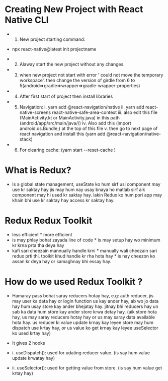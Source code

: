 # Creating New Project with React Native CLI

* 1. New project starting command: 
* npx react-native@latest init projectname

* 2. Alaway start the new project without any changes.

* 3. when new project not start with error ' could not move the temporary workspace'. then change the version of girdle from 6 to 5(android=>gradle=>wrapper=>gradle-wrapper-properties)

* 4. After first start of project then install libraries

* 5. Navigation: 
i. yarn add @react-navigation/native
ii. yarn add react-native-screens react-native-safe-area-context
iii. also edit this file (MainActivity.kt or MainActivity.java) in this path (android/app/src/main/java/<your package name>/)
iv. Also add this (import android.os.Bundle;) at the top of this file
v. then go to next page of react navigation and install this (yarn add @react-navigation/native-stack)

* 6. For clearing cache: (yarn start --reset-cache
)


# What is Redux?
* Is a global state management, useState ko hum sirf usi component may use kr saktay hay jis may hum nay usay bnaya ho matlab sirf aik component may hi used kr saktay hay. lakin Redux ko hum pori app may khain bhi use kr saktay hay access kr saktay hay.

# Redux                                         Redux Toolkit
* less efficient                                * more efficient
* is may phlay bohat zayada line of code        * is may setup hay wo minimum kr 
krna prta tha                                     deya hay
* kafi sari cheezain mannually handle krni      * manually wali cheezain sari redux 
prti thi.                                         toolkit khud handle kr rha hota 
                                                  hay
                                                * is nay cheezon ko assan kr deya hay or samaghnay bhi essay hay.

# How do we used Redux Toolkit ?
* Hamaray pass bohat saray reducers hotay hay, e.g: auth reducer, jis may user ka data hay or login function us kay ander hay, ab wo jo data hay hum usay store kay ander bhejatay hay. jitnay bhi reducers hay un sab ka data hum store kay ander store krwa detay hay. (aik store hota hay, us may saray reducers hotay hay or us may saray data available hota hay. us reducer ki value update krnay kay leyee store may hum dispatch use krtay hay, or us value ko get krnay kay leyee useSelector ko used krtay hay)

* It gives 2 hooks

* i. useDispatch(): used for udating reducer value. (is say hum value update krwatay hay)

* ii. useSelector(): used for getting value from store. (is say hum value get krtay hay)
